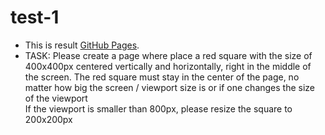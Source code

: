 # test-1
- This is result [GitHub Pages](https://annadorosheva.github.io/test-1/).
- TASK: Please create a page where place a red square with the size of 400x400px centered vertically and horizontally, right in the middle of the screen. 
The red square must stay in the center of the page, no matter how big the screen / viewport size is or if one changes the size of the viewport  
If the viewport is smaller than 800px, please resize the square to 200x200px 
